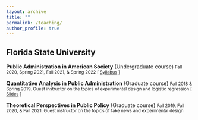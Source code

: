 ```yaml
---
layout: archive
title: ""
permalink: /teaching/
author_profile: true
---
```


## Florida State University

**Public Administration in American Society** (Undergraduate course)
<small>Fall 2020, Spring 2021, Fall 2021, & Spring 2022 [ [Syllabus][PAD3003-Syllabus] ]</small> 

[PAD3003-Syllabus]: https://dgaozhao.github.io/files/PAD3003%20Syllabus.pdf

**Quantitative Analysis in Public Administration** (Graduate course)
<small>Fall 2018 & Spring 2019. Guest instructor on the topics of experimental design and logistic regression [ [Slides][PAD5701-Slides] ]</small> 

[PAD5701-Slides]: https://dgaozhao.github.io/files/Introduction%20to%20Experimental%20Design%20and%20Logistic%20Regression.pdf

**Theoretical Perspectives in Public Policy** (Graduate course)
<small>Fall 2019, Fall 2020, & Fall 2021. Guest instructor on the topics of fake news and experimental design</small> 
